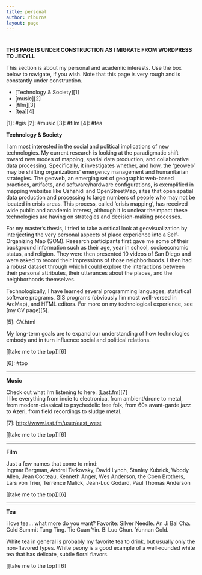 ```yaml
---
title: personal
author: rlburns
layout: page
---
```

# 


**THIS PAGE IS UNDER CONSTRUCTION AS I MIGRATE FROM WORDPRESS TO JEKYLL**

This section is about my personal and academic interests. Use the box below to navigate, if you wish. Note that this page is very rough and is constantly under construction.

-   \[Technology & Society\]\[1\]
-   \[music\]\[2\]
-   \[film\]\[3\]
-   \[tea\]\[4\]

 \[1\]: #gis
 \[2\]: #music
 \[3\]: #film
 \[4\]: #tea

**Technology & Society**

I am most interested in the social and political implications of new technologies. My current research is looking at the paradigmatic shift toward new modes of mapping, spatial data production, and collaborative data processing. Specifically, it investigates whether, and how, the ‘geoweb’ may be shifting organizations’ emergency management and humanitarian strategies. The geoweb, an emerging set of geographic web-based practices, artifacts, and software/hardware configurations, is exemplified in mapping websites like Ushahidi and OpenStreetMap, sites that open spatial data production and processing to large numbers of people who may not be located in crisis areas. This process, called ‘crisis mapping’, has received wide public and academic interest, although it is unclear theimpact these technologies are having on strategies and decision-making processes.

For my master’s thesis, I tried to take a critical look at geovisualization by interjecting the very personal aspects of place experience into a Self-Organizing Map (SOM). Research participants first gave me some of their background information such as their age, year in school, socioeconomic status, and religion. They were then presented 10 videos of San Diego and were asked to record their impressions of those neighborhoods. I then had a robust dataset through which I could explore the interactions between their personal attributes, their utterances about the places, and the neighborhoods themselves.

Technologically, I have learned several programming languages, statistical software programs, GIS programs (obviously I’m most well-versed in ArcMap), and HTML editors. For more on my technological experience, see \[my CV page\]\[5\]. 

 \[5\]: CV.html

My long-term goals are to expand our understanding of how technologies embody and in turn influence social and political relations.

\[\[take me to the top\]\]\[6\]

 \[6\]: #top

- - -

**Music**

Check out what I’m listening to here: \[Last.fm\]\[7\]  
I like everything from indie to electronica, from ambient/drone to metal, from modern-classical to psychedelic free folk, from 60s avant-garde jazz to Azeri, from field recordings to sludge metal.

 \[7\]: http://www.last.fm/user/east_west

\[\[take me to the top\]\]\[6\]

- - -

**Film**

Just a few names that come to mind:  
Ingmar Bergman, Andrei Tarkovsky, David Lynch, Stanley Kubrick, Woody Allen, Jean Cocteau, Kenneth Anger, Wes Anderson, the Coen Brothers, Lars von Trier, Terrence Malick, Jean-Luc Godard, Paul Thomas Anderson

\[\[take me to the top\]\]\[6\]

- - -

**Tea**

i love tea... what more do you want? Favorite: Silver Needle. An Ji Bai Cha. Cold Summit Tung Ting. Tie Guan Yin. Bi Luo Chun. Yunnan Gold.

White tea in general is probably my favorite tea to drink, but usually only the non-flavored types. White peony is a good example of a well-rounded white tea that has delicate, subtle floral flavors. 

\[\[take me to the top\]\]\[6\]